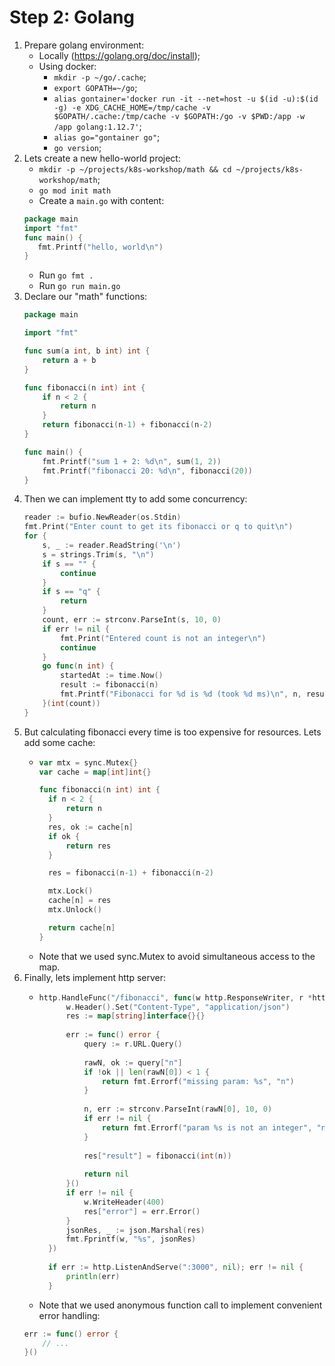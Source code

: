 # Step 2: Golang

1. Prepare golang environment:
    - Locally (https://golang.org/doc/install);
    - Using docker: 
        - `mkdir -p ~/go/.cache`;
        - `export GOPATH=~/go`;
        - `alias gontainer='docker run -it --net=host -u $(id -u):$(id -g) -e XDG_CACHE_HOME=/tmp/cache -v $GOPATH/.cache:/tmp/cache -v $GOPATH:/go -v $PWD:/app -w /app golang:1.12.7'`;
        - `alias go="gontainer go"`;
        - `go version`;
2. Lets create a new hello-world project:
    - `mkdir -p ~/projects/k8s-workshop/math && cd ~/projects/k8s-workshop/math`;
    - `go mod init math`
    - Create a `main.go` with content: 
    ```go
    package main
    import "fmt"
    func main() {
       fmt.Printf("hello, world\n")
    } 
    ```
    - Run `go fmt .`
    - Run `go run main.go`
3. Declare our "math" functions:
    ```go
    package main
    
    import "fmt"
    
    func sum(a int, b int) int {
    	return a + b
    }
    
    func fibonacci(n int) int {
    	if n < 2 {
    		return n
    	}
    	return fibonacci(n-1) + fibonacci(n-2)
    }
    
    func main() {
    	fmt.Printf("sum 1 + 2: %d\n", sum(1, 2))
    	fmt.Printf("fibonacci 20: %d\n", fibonacci(20))
    }

    ```
4. Then we can implement tty to add some concurrency:
    ```go
    reader := bufio.NewReader(os.Stdin)
	fmt.Print("Enter count to get its fibonacci or q to quit\n")
	for {
		s, _ := reader.ReadString('\n')
		s = strings.Trim(s, "\n")
		if s == "" {
			continue
		}
		if s == "q" {
			return
		}
		count, err := strconv.ParseInt(s, 10, 0)
		if err != nil {
			fmt.Print("Entered count is not an integer\n")
			continue
		}
		go func(n int) {
			startedAt := time.Now()
			result := fibonacci(n)
			fmt.Printf("Fibonacci for %d is %d (took %d ms)\n", n, result, time.Now().Sub(startedAt) * time.Millisecond)
		}(int(count))
	}
    ```
5. But calculating fibonacci every time is too expensive for resources. Lets add some cache:
   -  ```go
      var mtx = sync.Mutex{}
      var cache = map[int]int{}
      
      func fibonacci(n int) int {
      	if n < 2 {
      		return n
      	}
      	res, ok := cache[n]
      	if ok {
      		return res
      	}
      
      	res = fibonacci(n-1) + fibonacci(n-2)
      
      	mtx.Lock()
      	cache[n] = res
      	mtx.Unlock()
      
      	return cache[n]
      }
      ```
   - Note that we used sync.Mutex to avoid simultaneous access to the map.
6. Finally, lets implement http server:
    - ```go
      http.HandleFunc("/fibonacci", func(w http.ResponseWriter, r *http.Request) {
    		w.Header().Set("Content-Type", "application/json")
    		res := map[string]interface{}{}
    
    		err := func() error {
    			query := r.URL.Query()
    
    			rawN, ok := query["n"]
    			if !ok || len(rawN[0]) < 1 {
    				return fmt.Errorf("missing param: %s", "n")
    			}
    
    			n, err := strconv.ParseInt(rawN[0], 10, 0)
    			if err != nil {
    				return fmt.Errorf("param %s is not an integer", "n")
    			}
    
    			res["result"] = fibonacci(int(n))
    
    			return nil
    		}()
    		if err != nil {
    			w.WriteHeader(400)
    			res["error"] = err.Error()
    		}
    		jsonRes, _ := json.Marshal(res)
    		fmt.Fprintf(w, "%s", jsonRes)
    	})
    
    	if err := http.ListenAndServe(":3000", nil); err != nil {
    		println(err)
    	}
      ```
    - Note that we used anonymous function call to implement convenient error handling: 
    ```go
    err := func() error {
        // ...
    }()
    ```
    